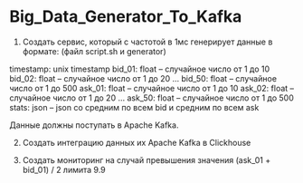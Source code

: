 # Big_Data_Generator_To_Kafka

1.	Создать сервис, который с частотой в 1мс генерирует данные в формате:  (файл script.sh и generator)

  timestamp: unix timestamp
  bid_01: float – случайное число от 1 до 10
  bid_02: float – случайное число от 1 до 20
  …
  bid_50: float – случайное число от 1 до 500
  ask_01: float – случайное число от 1 до 10
  ask_02: float – случайное число от 1 до 20
  …
  ask_50: float – случайное число от 1 до 500
  stats: json – json со средним по всем bid и средним по всем ask

  Данные должны поступать в Apache Kafka.

2.	Создать интеграцию данных их Apache Kafka в Clickhouse

3.	Создать мониторинг на случай превышения значения 
  (ask_01 + bid_01) / 2 лимита 9.9
